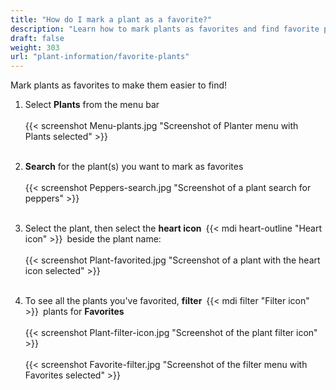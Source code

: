 ```yaml
---
title: "How do I mark a plant as a favorite?"
description: "Learn how to mark plants as favorites and find favorite plants"
draft: false
weight: 303
url: "plant-information/favorite-plants"
---
```


Mark plants as favorites to make them easier to find!

1. Select **Plants** from the menu bar<br /><br />
{{< screenshot Menu-plants.jpg "Screenshot of Planter menu with Plants selected" >}}<br /><br />

2. **Search** for the plant(s) you want to mark as favorites<br /><br />
{{< screenshot Peppers-search.jpg "Screenshot of a plant search for peppers" >}}<br /><br />

3. Select the plant, then select the **heart icon** {{< mdi heart-outline "Heart icon" >}} beside the plant name:<br /><br />
{{< screenshot Plant-favorited.jpg "Screenshot of a plant with the heart icon selected" >}}<br /><br />

4. To see all the plants you've favorited, **filter** {{< mdi filter "Filter icon" >}} plants for **Favorites**<br /><br />
{{< screenshot Plant-filter-icon.jpg "Screenshot of the plant filter icon" >}}<br /><br />
{{< screenshot Favorite-filter.jpg "Screenshot of the filter menu with Favorites selected" >}}
